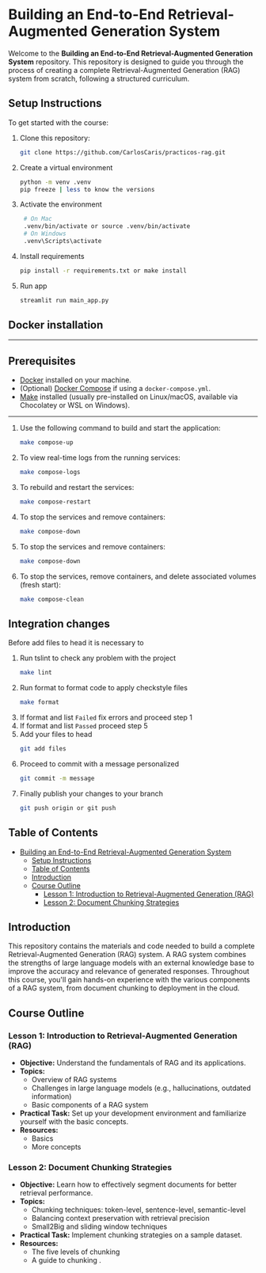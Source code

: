 # Building an End-to-End Retrieval-Augmented Generation System

Welcome to the **Building an End-to-End Retrieval-Augmented Generation System** repository. This repository is designed to guide you through the process of creating a complete Retrieval-Augmented Generation (RAG) system from scratch, following a structured curriculum.

## Setup Instructions

To get started with the course:

1. Clone this repository:
   ```bash
   git clone https://github.com/CarlosCaris/practicos-rag.git
2. Create a virtual environment
    ```bash
    python -m venv .venv
    pip freeze | less to know the versions
3. Activate the environment
   ```bash
    # On Mac
    .venv/bin/activate or source .venv/bin/activate
    # On Windows
    .venv\Scripts\activate
4. Install requirements
    ```bash
    pip install -r requirements.txt or make install
5. Run app
    ```bash
    streamlit run main_app.py

## Docker installation

---

## Prerequisites

- [Docker](https://www.docker.com/products/docker-desktop) installed on your machine.
- (Optional) [Docker Compose](https://docs.docker.com/compose/) if using a `docker-compose.yml`.
- [Make](https://www.gnu.org/software/make/) installed (usually pre-installed on Linux/macOS, available via Chocolatey or WSL on Windows).

---

1. Use the following command to build and start the application:
    ```bash
    make compose-up
2. To view real-time logs from the running services:
    ```bash
    make compose-logs
3. To rebuild and restart the services:
    ```bash
    make compose-restart
4. To stop the services and remove containers:
    ```bash
    make compose-down
5. To stop the services and remove containers:
    ```bash
    make compose-down
6. To stop the services, remove containers, and delete associated volumes (fresh start):
    ```bash
    make compose-clean

## Integration changes

Before add files to head it is necessary to

1. Run tslint to check any problem with the project
    ``` bash
    make lint
2. Run format to format code to apply checkstyle files
    ``` bash
    make format
3. If format and list `Failed` fix errors and proceed step 1
4. If format and list `Passed` proceed step 5
5. Add your files to head
    ``` bash
    git add files
7. Proceed to commit with a message personalized
    ``` bash
    git commit -m message
8. Finally publish your changes to your branch 
    ``` bash 
    git push origin or git push

## Table of Contents

- [Building an End-to-End Retrieval-Augmented Generation System](#building-an-end-to-end-retrieval-augmented-generation-system)
  - [Setup Instructions](#setup-instructions)
  - [Table of Contents](#table-of-contents)
  - [Introduction](#introduction)
  - [Course Outline](#course-outline)
    - [Lesson 1: Introduction to Retrieval-Augmented Generation (RAG)](#lesson-1-introduction-to-retrieval-augmented-generation-rag)
    - [Lesson 2: Document Chunking Strategies](#lesson-2-document-chunking-strategies)

## Introduction

This repository contains the materials and code needed to build a complete Retrieval-Augmented Generation (RAG) system. A RAG system combines the strengths of large language models with an external knowledge base to improve the accuracy and relevance of generated responses. Throughout this course, you'll gain hands-on experience with the various components of a RAG system, from document chunking to deployment in the cloud.

## Course Outline

### Lesson 1: Introduction to Retrieval-Augmented Generation (RAG)
- **Objective:** Understand the fundamentals of RAG and its applications.
- **Topics:**
  - Overview of RAG systems
  - Challenges in large language models (e.g., hallucinations, outdated information)
  - Basic components of a RAG system
- **Practical Task:** Set up your development environment and familiarize yourself with the basic concepts.
- **Resources:** 
  - Basics
  - More concepts

### Lesson 2: Document Chunking Strategies
- **Objective:** Learn how to effectively segment documents for better retrieval performance.
- **Topics:**
  - Chunking techniques: token-level, sentence-level, semantic-level
  - Balancing context preservation with retrieval precision
  - Small2Big and sliding window techniques
- **Practical Task:** Implement chunking strategies on a sample dataset.
- **Resources:**
  - The five levels of chunking
  - A guide to chunking
.
